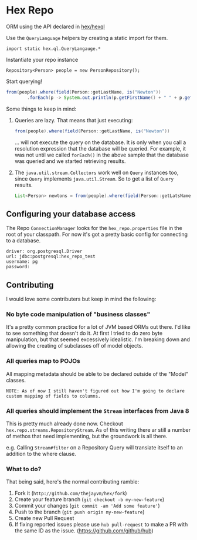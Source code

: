 Hex Repo
======================

ORM using the API declared in [hex/hexql](http://github.com/thejayvm/hex/hexql)

Use the `QueryLanguage` helpers by creating a static import for them.

    import static hex.ql.QueryLangauge.*

Instantiate your repo instance

    Repository<Person> people = new PersonRepository();

Start querying!

```java
from(people).where(field(Person::getLastName, is("Newton"))
        .forEach(p -> System.out.println(p.getFirstName() + " " + p.getLastName()));
```

Some things to keep in mind:

1. Queries are lazy. That means that just executing:
   ```java
   from(people).where(field(Person::getLastName, is("Newton"))
   ```
   ... will not execute the query on the database. It is only when you call a resolution expression that the database will
   be queried. For example, it was not until  we called `forEach()` in the above sample that the database was queried and we started retrieving results.

2. The `java.util.stream.Collectors` work well on `Query` instances too, since `Query` implements `java.util.Stream`. So to get a list of `Query` results.
   ```java
   List<Person> newtons = from(people).where(field(Person::getLatsName, is("Newton")).collect(Collectors.toList());
   ```

## Configuring your database access

The Repo `ConnectionManager` looks for the `hex_repo.properties` file in the root of your classpath. For now it's got a
pretty basic config for connecting to a database.

```properties
driver: org.postgresql.Driver
url: jdbc:postgresql:hex_repo_test
username: pg
password:
```

## Contributing

I would love some contributers but keep in mind the following:

### No byte code manipulation of "business classes"

It's a pretty common practice for a lot of JVM based ORMs out there. I'd like to see something that doesn't do it. At 
first I tried to do zero byte manipulation, but that seemed excessively idealistic. I'm breaking down and allowing the creating
of subclasses off of model objects.

### All queries map to POJOs

All mapping metadata should be able to be declared outside of the "Model" classes.

    NOTE: As of now I still haven't figured out how I'm going to declare custom mapping of fields to columns.


### All queries should implement the `Stream` interfaces from Java 8

This is pretty much already done now. Checkout `hex.repo.streams.RepositoryStream`. As of this writing there ar still a number of methos that need implementing, but the groundwork is all there.

e.g. Calling `Stream#filter` on a Repository Query will translate itself to an addition to the where clause.

### What to do?

That being said, here's the normal contributing ramble:

1. Fork it (`http://github.com/thejayvm/hex/fork`)
2. Create your feature branch (`git checkout -b my-new-feature`)
3. Commit your changes (`git commit -am 'Add some feature'`)
4. Push to the branch (`git push origin my-new-feature`)
5. Create new Pull Request
6. If fixing reported issues please use `hub pull-request` to make a PR with the same ID as the issue. (https://github.com/github/hub)
